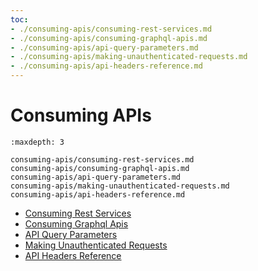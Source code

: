 ```yaml
---
toc:
- ./consuming-apis/consuming-rest-services.md
- ./consuming-apis/consuming-graphql-apis.md
- ./consuming-apis/api-query-parameters.md
- ./consuming-apis/making-unauthenticated-requests.md
- ./consuming-apis/api-headers-reference.md
---
```

# Consuming APIs

```{toctree}
:maxdepth: 3

consuming-apis/consuming-rest-services.md
consuming-apis/consuming-graphql-apis.md
consuming-apis/api-query-parameters.md
consuming-apis/making-unauthenticated-requests.md
consuming-apis/api-headers-reference.md
```

* [Consuming Rest Services](./consuming-apis/consuming-rest-services.md)
* [Consuming Graphql Apis](./consuming-apis/consuming-graphql-apis.md)
* [API Query Parameters](./consuming-apis/api-query-parameters.md)
* [Making Unauthenticated Requests](./consuming-apis/making-unauthenticated-requests.md)
* [API Headers Reference](./consuming-apis/api-headers-reference.md)
